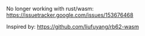 No longer working with rust/wasm: https://issuetracker.google.com/issues/153676468

Inspired by:
https://github.com/liufuyang/rb62-wasm
